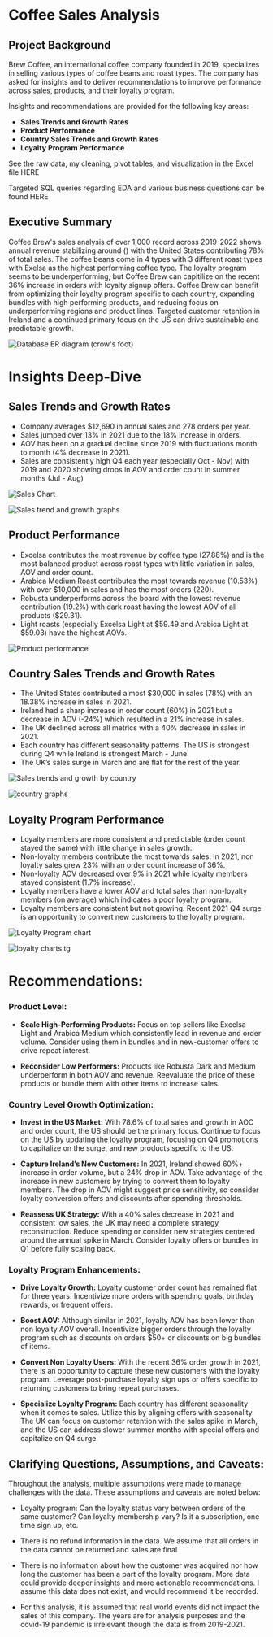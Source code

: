 # Coffee Sales Analysis

## Project Background
Brew Coffee, an international coffee company founded in 2019, specializes in selling various types of coffee beans and roast types. The company has asked for insights and to deliver recommendations to improve performance across sales, products, and their loyalty program.

Insights and recommendations are provided for the following key areas:

- **Sales Trends and Growth Rates**
- **Product Performance**
- **Country Sales Trends and Growth Rates**
- **Loyalty Program Performance**

See the raw data, my cleaning, pivot tables, and visualization in the Excel file HERE

Targeted SQL queries regarding EDA and various business questions can be found HERE

## Executive Summary
Coffee Brew's sales analysis of over 1,000 record across 2019-2022 shows annual revenue stabilizing around () with the United States contributing 78% of total sales. The coffee beans come in 4 types with 3 different roast types with Exelsa as the highest performing coffee type. The loyalty program seems to be underperforming, but Coffee Brew can capitilize on the recent 36% increase in orders with loyalty signup offers. Coffee Brew can benefit from optimizing their loyalty program specific to each country, expanding bundles with high performing products, and reducing focus on underperforming regions and product lines. Targeted customer retention in Ireland and a continued primary focus on the US can drive sustainable and predictable growth. 

![Database ER diagram (crow's foot)](https://github.com/user-attachments/assets/69972fe7-d5b0-4733-bb24-f17a2e74a22e)

# Insights Deep-Dive

## Sales Trends and Growth Rates
- Company averages $12,690 in annual sales and 278 orders per year.
- Sales jumped over 13% in 2021 due to the 18% increase in orders. 
- AOV has been on a gradual decline since 2019 with fluctuations month to month (4% decrease in 2021).
- Sales are consistently high Q4 each year (especially Oct - Nov) with 2019 and 2020 showing drops in AOV and order count in summer months (Jul - Aug)

![Sales Chart](https://github.com/user-attachments/assets/7cdac6e2-fbbc-4ea0-9deb-c14717cb9581)

![Sales trend and growth graphs](https://github.com/user-attachments/assets/83bad0d7-dd73-4a6e-9012-275372a6b9bf)

## Product Performance
- Excelsa contributes the most revenue by coffee type (27.88%) and is the most balanced product across roast types with little variation in sales, AOV and order count.
- Arabica Medium Roast contributes the most towards revenue (10.53%) with over $10,000 in sales and has the most orders (220).
- Robusta underperforms across the board with the lowest revenue contribution (19.2%) with dark roast having the lowest AOV of all products ($29.31).
- Light roasts (especially Excelsa Light at $59.49 and Arabica Light at $59.03) have the highest AOVs.


![Product performance](https://github.com/user-attachments/assets/d75c9c1e-52bc-4c4e-9799-e8fabaa2a17a)

## Country Sales Trends and Growth Rates
- The United States contributed almost $30,000 in sales (78%) with an 18.38% increase in sales in 2021.
- Ireland had a sharp increase in order count (60%) in 2021 but a decrease in AOV (-24%) which resulted in a 21% increase in sales. 
- The UK declined across all metrics with a 40% decrease in sales in 2021. 
- Each country has different seasonality patterns. The US is strongest during Q4 while Ireland is strongest March - June.
- The UK’s sales surge in March and are flat for the rest of the year. 

![Sales trends and growth by country](https://github.com/user-attachments/assets/e07ba683-ed27-4685-a13f-59ab405fff09)

![country graphs ](https://github.com/user-attachments/assets/d8ea6180-f074-4ef0-8636-00e43b5189fe)

## Loyalty Program Performance
- Loyalty members are more consistent and predictable (order count stayed the same) with little change in sales growth.
- Non-loyalty members contribute the most towards sales. In 2021, non loyalty sales grew 23% with an order count increase of 36%.
- Non-loyalty AOV decreased over 9% in 2021 while loyalty members stayed consistent (1.7% increase).
- Loyalty members have a lower AOV and total sales than non-loyalty members (on average) which indicates a poor loyalty program. 
- Loyalty members are consistent but not growing. Recent 2021 Q4 surge is an opportunity to convert new customers to the loyalty program.

![Loyalty Program chart](https://github.com/user-attachments/assets/aed296d3-eba8-42c2-a809-d07f27ce9783)

![loyalty charts tg](https://github.com/user-attachments/assets/4b6437dd-5e19-451a-b949-4c1611dd0100)

# Recommendations: 
### Product Level:
- **Scale High-Performing Products:** Focus on top sellers like Excelsa Light and Arabica Medium which consistently lead in revenue and order volume. Consider using them in bundles and in new-customer offers to drive repeat interest. 

- **Reconsider Low Performers:** Products like Robusta Dark and Medium underperform in both AOV and revenue. Reevaluate the price of these products or bundle them with other items to increase sales. 

### Country Level Growth Optimization:
- **Invest in the US Market:** With 78.6% of total sales and growth in AOC and order count, the US should be the primary focus. Continue to focus on the US by updating the loyalty program, focusing on Q4 promotions to capitalize on the surge, and new products specific to the US.

- **Capture Ireland’s New Customers:** In 2021, Ireland showed 60%+ increase in order volume, but a 24% drop in AOV. Take advantage of the increase in new customers by trying to convert them to loyalty members. The drop in AOV might suggest price sensitivity, so consider loyalty conversion offers and discounts after spending thresholds. 

- **Reassess UK Strategy:** With a 40% sales decrease in 2021 and consistent low sales, the UK may need a complete strategy reconstruction. Reduce spending or consider new strategies centered around the annual spike in March. Consider loyalty offers or bundles in Q1 before fully scaling back. 

### Loyalty Program Enhancements:
- **Drive Loyalty Growth:** Loyalty customer order count has remained flat for three years. Incentivize more orders with spending goals, birthday rewards, or frequent offers.

- **Boost AOV:** Although similar in 2021, loyalty AOV has been lower than non loyalty AOV overall. Incentivize bigger orders through the loyalty program such as discounts on orders $50+ or discounts on big bundles of items.

- **Convert Non Loyalty Users:** With the recent 36% order growth in 2021, there is an opportunity to capture these new customers with the loyalty program. Leverage post-purchase loyalty sign ups or offers specific to returning customers to bring repeat purchases. 

- **Specialize Loyalty Program:** Each country has different seasonality when it comes to sales. Utilize this by aligning offers with seasonality. The UK can focus on customer retention with the sales spike in March, and the US can address slower summer months with special offers and capitalize on Q4 surge.

## Clarifying Questions, Assumptions, and Caveats:
Throughout the analysis, multiple assumptions were made to manage challenges with the data. These assumptions and caveats are noted below:

- Loyalty program: Can the loyalty status vary between orders of the same customer? Can loyalty membership vary? Is it a subscription, one time sign up, etc.

- There is no refund information in the data. We assume that all orders in the data cannot be returned and sales are final

- There is no information about how the customer was acquired nor how long the customer has been a part of the loyalty program. More data could provide deeper insights and more actionable recommendations. I assume this data does not exist, and would recommend it be recorded.

- For this analysis, it is assumed that real world events did not impact the sales of this company. The years are for analysis purposes and the covid-19 pandemic is irrelevant though the data is from 2019-2021. 







